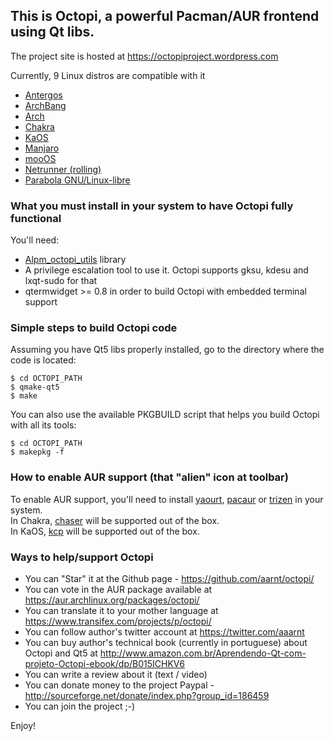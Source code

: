 ## This is Octopi, a powerful Pacman/AUR frontend using Qt libs.

The project site is hosted at https://octopiproject.wordpress.com

Currently, 9 Linux distros are compatible with it

 * [Antergos](https://antergos.com/)
 * [ArchBang](http://archbang.org/)
 * [Arch](https://www.archlinux.org/)
 * [Chakra](https://chakralinux.org/)
 * [KaOS](https://kaosx.us/)
 * [Manjaro](https://manjaro.org/)
 * [mooOS](http://mooos.sourceforge.net/)
 * [Netrunner (rolling)](http://www.netrunner.com/netrunner-rolling-release/)
 * [Parabola GNU/Linux-libre](https://www.parabola.nu/)

### What you must install in your system to have Octopi fully functional

You'll need:
 * [Alpm_octopi_utils](https://github.com/aarnt/alpm_octopi_utils/) library
 * A privilege escalation tool to use it. Octopi supports gksu, kdesu and lxqt-sudo for that
 * qtermwidget >= 0.8 in order to build Octopi with embedded terminal support
 
### Simple steps to build Octopi code

Assuming you have Qt5 libs properly installed, go to the directory where the code is located:

```
$ cd OCTOPI_PATH
$ qmake-qt5
$ make
```

You can also use the available PKGBUILD script that helps you build Octopi with all its tools:

```
$ cd OCTOPI_PATH
$ makepkg -f
```

### How to enable AUR support (that "alien" icon at toolbar)

To enable AUR support, you'll need to install [yaourt](https://archlinux.fr/yaourt-en), 
[pacaur](https://github.com/rmarquis/pacaur) or [trizen](https://github.com/trizen/trizen) in your system.  
In Chakra, [chaser](https://github.com/ccr-tools/chaser) will be supported out of the box.  
In KaOS, [kcp](https://github.com/bvaudour/kcp) will be supported out of the box.

### Ways to help/support Octopi

 * You can "Star" it at the Github page - https://github.com/aarnt/octopi/
 * You can vote in the AUR package available at https://aur.archlinux.org/packages/octopi/
 * You can translate it to your mother language at https://www.transifex.com/projects/p/octopi/
 * You can follow author's twitter account at https://twitter.com/aaarnt
 * You can buy author's technical book (currently in portuguese) about Octopi and Qt5 at 
http://www.amazon.com.br/Aprendendo-Qt-com-projeto-Octopi-ebook/dp/B015ICHKV6
 * You can write a review about it (text / video)
 * You can donate money to the project Paypal - http://sourceforge.net/donate/index.php?group_id=186459
 * You can join the project ;-)


Enjoy!
